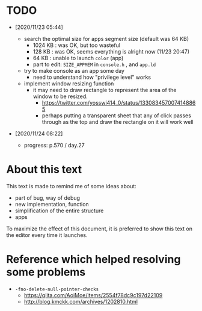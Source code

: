 # TODO
- [2020/11/23 05:44]
    - search the optimal size for apps segment size (default was 64 KB)
        - 1024 KB : was OK, but too wasteful
        - 128 KB : was OK, seems everything is alright now (11/23 20:47)
        - 64 KB : unable to launch `color` (app)
        - part to edit: `SIZE_APPMEM` in `console.h` , and `app.ld`
    - try to make console as an app some day
        - need to understand how "privilege level" works
    - implement window resizing function
        - it may need to draw rectangle to represent the area of the window to be resized.
            - https://twitter.com/yosswi414_0/status/1330834570074148865
            - perhaps putting a transparent sheet that any of click passes through as the top and draw the rectangle on it will work well

- [2020/11/24 08:22]
    - progress: p.570 / day.27

# About this text

This text is made to remind me of some ideas about:

- part of bug, way of debug
- new implementation, function
- simplification of the entire structure
- apps

To maximize the effect of this document, it is preferred to show this text on the editor every time it launches.

# Reference which helped resolving some problems
- `-fno-delete-null-pointer-checks`
    - https://qiita.com/AoiMoe/items/2554f78dc9c197d22109
    - http://blog.kmckk.com/archives/1202810.html
